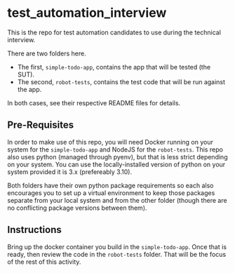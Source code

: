 # test_automation_interview

This is the repo for test automation candidates to use during the technical
interview.

There are two folders here.

- The first, `simple-todo-app`, contains the app that will be tested (the SUT).
- The second, `robot-tests`, contains the test code that will be run against
  the app.

In both cases, see their respective README files for details.

## Pre-Requisites

In order to make use of this repo, you will need Docker running on your system for the `simple-todo-app` and NodeJS for the `robot-tests`. This repo also uses python (managed through pyenv), but that is less strict depending on your system. You can use the locally-installed version of python on your system provided it is 3.x (prefereably 3.10).

Both folders have their own python package requirements so each also encourages you to set up a virtual environment to keep those packages separate from your local system and from the other folder (though there are no conflicting package versions between them).

## Instructions

Bring up the docker container you build in the `simple-todo-app`. Once that is ready, then review the code in the `robot-tests` folder. That will be the focus of the rest of this activity.
